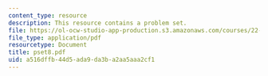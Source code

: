 ```yaml
---
content_type: resource
description: This resource contains a problem set.
file: https://ol-ocw-studio-app-production.s3.amazonaws.com/courses/22-611j-introduction-to-plasma-physics-i-fall-2006/a516dffb44d5ada9da3ba2aa5aaa2cf1_pset8.pdf
file_type: application/pdf
resourcetype: Document
title: pset8.pdf
uid: a516dffb-44d5-ada9-da3b-a2aa5aaa2cf1
---
```

